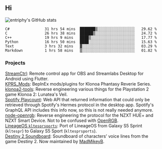 ## Hi
![entriphy's GitHub stats](https://github-readme-stats.vercel.app/api?username=entriphy&show_icons=true&title_color=2196F3&bg_color=212121&text_color=FAFAFA&hide_border=true)
<!--START_SECTION:waka-->

```text
C#                31 hrs 54 mins  ███████▒░░░░░░░░░░░░░░░░░   29.62 %
C                 26 hrs 38 mins  ██████▒░░░░░░░░░░░░░░░░░░   24.72 %
C++               19 hrs 9 mins   ████▒░░░░░░░░░░░░░░░░░░░░   17.77 %
Python            16 hrs 50 mins  ████░░░░░░░░░░░░░░░░░░░░░   15.63 %
Text              3 hrs 32 mins   ▓░░░░░░░░░░░░░░░░░░░░░░░░   03.29 %
Markdown          1 hrs 58 mins   ▒░░░░░░░░░░░░░░░░░░░░░░░░   01.82 %
```

<!--END_SECTION:waka-->
### Projects
[StreamCtrl](https://play.google.com/store/apps/details?id=dev.t4ils.obs_remote): Remote control app for OBS and Streamlabs Desktop for Android using Flutter.<br>
[KPRS_Mods](https://github.com/entriphy/KPRS_Mods): BepInEx mods/plugins for Klonoa Phantasy Reverie Series.<br>
[klonoa2-tools](https://github.com/entriphy/klonoa2-tools): Reverse engineering various things for the Playstation 2 game Klonoa 2: Lunatea's Veil.<br>
[Spotify Playcount](https://github.com/entriphy/sp-playcount-librespot): Web API that returned information that could only be retrieved through Spotify's Hermes protocol in the desktop app. Spotify's GraphQL API includes this info now, so this is not really needed anymore.<br>
[node-openrgb](https://github.com/entriphy/node-openrgb): Reverse engineering the protocol for the NZXT HUE+ and NZXT Smart Device. Not to be confused with [OpenRGB](https://gitlab.com/CalcProgrammer1/OpenRGB).<br>
[LineageOS `kltesprsports`](https://github.com/entriphy/android_device_samsung_kltesprsports): Port of LineageOS from Galaxy S5 Sprint (`kltespr`) to Galaxy S5 Sport (`kltesprsports`).<br>
[Destiny 2 Soundboard](https://github.com/entriphy/Destiny2-Soundboard): Soundboard of characters' voice lines from the game Destiny 2. Now maintained by [MadMikeyB](https://github.com/MadMikeyB/Destiny2-Soundboard).
